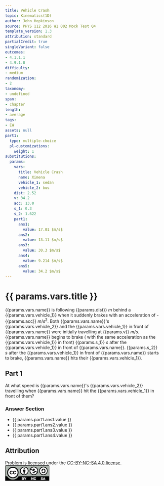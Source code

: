 ```yaml
---
title: Vehicle Crash
topic: Kinematics(1D)
author: John Hopkinson
source: PHYS 112 2016 W1 002 Mock Test Q4
template_version: 1.3
attribution: standard
partialCredit: true
singleVariant: false
outcomes:
- 4.1.1.1
- 4.9.1.0
difficulty:
- medium
randomization:
- 2
taxonomy:
- undefined
span:
- chapter
length:
- average
tags:
- EW
assets: null
part1:
  type: multiple-choice
  pl-customizations:
    weight: 1
substitutions:
  params:
    vars:
      title: Vehicle Crash
      name: Ximena
      vehicle_1: sedan
      vehicle_2: bus
    dist: 2.52
    v: 34.2
    acc: 13.0
    s_1: 0.3
    s_2: 1.622
    part1:
      ans1:
        value: 17.01 $m/s$
      ans2:
        value: 13.11 $m/s$
      ans3:
        value: 30.3 $m/s$
      ans4:
        value: 9.214 $m/s$
      ans5:
        value: 34.2 $m/s$
---
```

# {{ params.vars.title }}
{{params.vars.name}} is following {{params.dist}} $m$ behind a {{params.vars.vehicle_1}} when it suddenly brakes with an acceleration of -{{params.acc}} $m/s^2$.
Both {{params.vars.name}}'s {{params.vars.vehicle_2}} and the {{params.vars.vehicle_1}} in front of {{params.vars.name}} were initially travelling at {{params.v}} $m/s$.
{{params.vars.name}} begins to brake ( with the same acceleration as the {{params.vars.vehicle_1}} in front) {{params.s_1}} $s$ after the {{params.vars.vehicle_1}} in front of {{params.vars.name}}.
{{params.s_2}} $s$ after the {{params.vars.vehicle_1}} in front of {{params.vars.name}} starts to brake, {{params.vars.name}} hits their {{params.vars.vehicle_1}}.

## Part 1

At what speed is {{params.vars.name}}'s {{params.vars.vehicle_2}} travelling when {{params.vars.name}} hit the {{params.vars.vehicle_1}} in front of them?

### Answer Section

- {{ params.part1.ans1.value }}
- {{ params.part1.ans2.value }}
- {{ params.part1.ans3.value }}
- {{ params.part1.ans4.value }}

## Attribution

Problem is licensed under the [CC-BY-NC-SA 4.0 license](https://creativecommons.org/licenses/by-nc-sa/4.0/).<br> ![The Creative Commons 4.0 license requiring attribution-BY, non-commercial-NC, and share-alike-SA license.](https://raw.githubusercontent.com/firasm/bits/master/by-nc-sa.png)